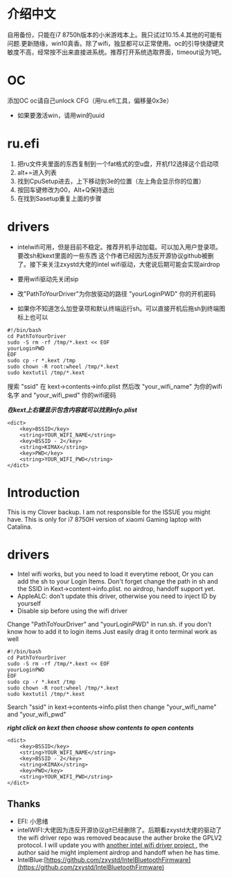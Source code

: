 # 介绍中文
自用备份，只能在i7 8750h版本的小米游戏本上。我只试过10.15.4.其他的可能有问题.更新随缘，win10真香。除了wifi，独显都可以正常使用。oc的引导快捷键灵敏度不高，经常按不出来直接进系统。推荐打开系统选取界面，timeout设为1吧。

# OC
添加OC
oc请自己unlock CFG（用ru.efi工具，偏移量0x3e）
- 如果要激活win，请用win的uuid

# ru.efi
1. 把ru文件夹里面的东西复制到一个fat格式的空u盘，开机f12选择这个启动项
2. alt+=进入列表
3. 找到CpuSetup进去，上下移动到3e的位置（左上角会显示你的位置）
4. 按回车键修改为00，Alt+Q保持退出
5. 在找到Sasetup重复上面的步骤

# drivers
* intelwifi可用，但是目前不稳定。推荐开机手动加载。可以加入用户登录项。要改sh和kext里面的一些东西
这个作者已经因为违反开源协议github被删了。接下来关注zxystd大佬的intel wifi驱动，大佬说后期可能会实现airdrop
* 要用wifi驱动先关闭sip

* 改"PathToYourDriver"为你放驱动的路径  "yourLoginPWD" 你的开机密码
* 如果你不知道怎么加登录项和默认终端运行sh。可以直接开机后拖sh到终端图标上也可以
```
#!/bin/bash
cd PathToYourDriver
sudo -S rm -rf /tmp/*.kext << EOF
yourLoginPWD
EOF
sudo cp -r *.kext /tmp
sudo chown -R root:wheel /tmp/*.kext
sudo kextutil /tmp/*.kext

```

搜索 "ssid" 在 kext->contents->info.plist 然后改 "your_wifi_name" 为你的wifi名字 and "your_wifi_pwd" 你的wifi密码


***在kext上右键显示包含内容就可以找到info.plist***
```
<dict>
	<key>BSSID</key>
	<string>YOUR_WIFI_NAME</string>
	<key>BSSID - 2</key>
	<string>KIMAX</string>
	<key>PWD</key>
	<string>YOUR_WIFI_PWD</string>
</dict>
```

# Introduction
This is my Clover backup. I am not responsible for the ISSUE you might have. This is only for i7 8750H version of xiaomi Gaming laptop with Catalina.


# drivers
* Intel wifi works, but you need to load it everytime reboot, Or you can add the sh to your Login Items. Don't forget change the path in sh and the SSID in Kext->content->info.plist. no airdrop, handoff support yet.
* AppleALC: don't update this driver, otherwise you need to inject ID by yourself
* Disable sip before using the wifi driver

Change "PathToYourDriver" and "yourLoginPWD" in run.sh. if you don't know how to add it to login items Just easily drag it onto terminal work as well
```
#!/bin/bash
cd PathToYourDriver
sudo -S rm -rf /tmp/*.kext << EOF
yourLoginPWD
EOF
sudo cp -r *.kext /tmp
sudo chown -R root:wheel /tmp/*.kext
sudo kextutil /tmp/*.kext

```

Search "ssid" in kext->contents->info.plist then change "your_wifi_name" and "your_wifi_pwd"


***right click on kext then choose show contents  to open contents***
```
<dict>
	<key>BSSID</key>
	<string>YOUR_WIFI_NAME</string>
	<key>BSSID - 2</key>
	<string>KIMAX</string>
	<key>PWD</key>
	<string>YOUR_WIFI_PWD</string>
</dict>
```


## Thanks
* EFI: 小思绪
* intelWIFI:大佬因为违反开源协议git已经删除了。后期看zxystd大佬的驱动了
the wifi driver repo was removed beacause the auther broke the GPLV2 protocol. I will update you with [another intel wifi driver project ](https://github.com/zxystd/itlwm), the author said he might implement airdrop and handoff when he has time.
* IntelBlue:[https://github.com/zxystd/IntelBluetoothFirmware](https://github.com/zxystd/IntelBluetoothFirmware)

